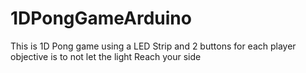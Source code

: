 # 1DPongGameArduino
This is 1D Pong game using a LED Strip and 2 buttons for each player objective is to not let the light Reach your side
